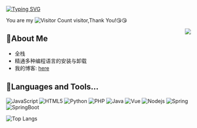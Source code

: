 [![Typing SVG](https://readme-typing-svg.demolab.com?font=Fira+Code&pause=1000&width=435&lines=Welcome+to+my+home+page+%F0%9F%98%86;Hello+coder%2CAre+you+okey+%F0%9F%92%93;Good+lucky+to+you+%F0%9F%8E%89)](https://git.io/typing-svg)

You are my ![Visitor Count](https://profile-counter.glitch.me/LauZzL/count.svg) visitor,Thank You!:kissing_heart::kissing_heart:

<img align="right" src="https://github-readme-stats.vercel.app/api?username=LauZzL&show_icons=true&icon_color=CE1D2D&text_color=718096&bg_color=ffffff&hide_title=true" />


## 👋About Me

- 全栈
- 精通多种编程语言的安装与卸载
- 我的博客: [here](https://www.ilzya.com/)

## 🔧Languages and Tools...

![JavaScript](https://img.shields.io/badge/-JavaScript-3385ff?logo=javascript&logoColor=white)
![HTML5](https://img.shields.io/badge/-HTML5-ff9900?logo=html5&logoColor=white)
![Python](https://img.shields.io/badge/-Python-66ccff?logo=python&logoColor=white)
![PHP](https://img.shields.io/badge/-PHP-6666ff?logo=php&logoColor=white)
![Java](https://img.shields.io/badge/-Java-6666ff?logo=&logoColor=white)
![Vue](https://img.shields.io/badge/-Vue-00cc66?logo=vuedotjs&logoColor=white)
![Nodejs](https://img.shields.io/badge/-Nodejs-00cc66?logo=nodedotjs&logoColor=white)
![Spring](https://img.shields.io/badge/-Spring-00cc66?logo=spring&logoColor=white)
![SpringBoot](https://img.shields.io/badge/-SpringBoot-00cc66?logo=springboot&logoColor=white)

![Top Langs](https://github-readme-stats.vercel.app/api/top-langs/?username=LauZzL&layout=compact&theme=tokyonight)
